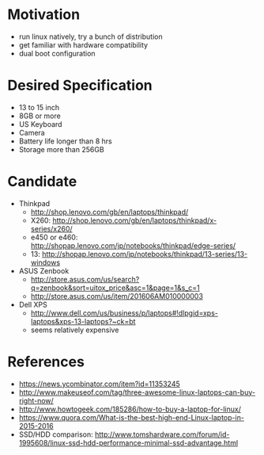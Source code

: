 <!--
{
  "title": "Laptop for Linux",
  "date": "2016-08-28T06:57:59.000Z",
  "category": "",
  "tags": [],
  "draft": true
}
-->

# Motivation

- run linux natively, try a bunch of distribution
- get familiar with hardware compatibility
- dual boot configuration

# Desired Specification

- 13 to 15 inch 
- 8GB or more
- US Keyboard
- Camera
- Battery life longer than 8 hrs
- Storage more than 256GB

# Candidate

- Thinkpad
  - http://shop.lenovo.com/gb/en/laptops/thinkpad/
  - X260: http://shop.lenovo.com/gb/en/laptops/thinkpad/x-series/x260/
  - e450 or e460: http://shopap.lenovo.com/jp/notebooks/thinkpad/edge-series/
  - 13: http://shopap.lenovo.com/jp/notebooks/thinkpad/13-series/13-windows
- ASUS Zenbook
  - http://store.asus.com/us/search?q=zenbook&sort=uitox_price&asc=1&page=1&s_c=1
  - http://store.asus.com/us/item/201606AM010000003
- Dell XPS
  - http://www.dell.com/us/business/p/laptops#!dlpgid=xps-laptops&xps-13-laptops?~ck=bt
  - seems relatively expensive

# References

- https://news.ycombinator.com/item?id=11353245
- http://www.makeuseof.com/tag/three-awesome-linux-laptops-can-buy-right-now/
- http://www.howtogeek.com/185286/how-to-buy-a-laptop-for-linux/
- https://www.quora.com/What-is-the-best-high-end-Linux-laptop-in-2015-2016
- SSD/HDD comparison: http://www.tomshardware.com/forum/id-1995608/linux-ssd-hdd-performance-minimal-ssd-advantage.html